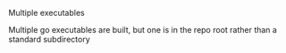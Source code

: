 Multiple executables

Multiple go executables are built, but one is in the repo root
rather than a standard subdirectory
